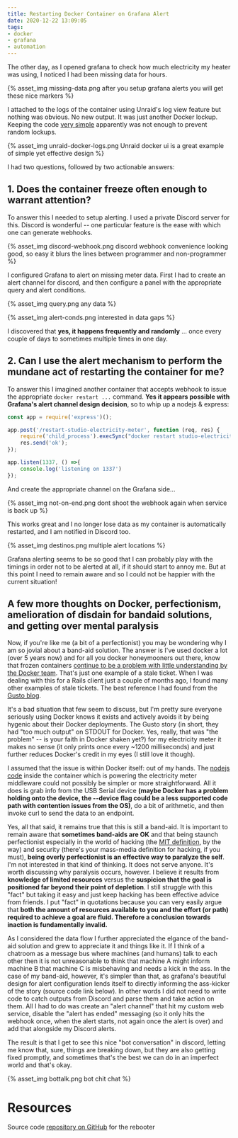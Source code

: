 ```yaml
---
title: Restarting Docker Container on Grafana Alert
date: 2020-12-22 13:09:05
tags:
- docker
- grafana
- automation
---
```


The other day, as I opened grafana to check how much electricity my heater was using, I noticed I had been missing data for hours.

{% asset_img missing-data.png after you setup grafana alerts you will get these nice markers %}

I attached to the logs of the container using Unraid's log view feature but nothing was obvious. No new output. It was just another Docker lockup. Keeping the code [very simple](https://github.com/kfatehi/smart-electric-panel-sce/blob/main/app/start.js) apparently was not enough to prevent random lockups.

{% asset_img unraid-docker-logs.png Unraid docker ui is a great example of simple yet effective design %}

I had two questions, followed by two actionable answers:

## 1. Does the container freeze often enough to warrant attention?

To answer this I needed to setup alerting. I used a private Discord server for this. Discord is wonderful -- one particular feature is the ease with which one can generate webhooks.

{% asset_img discord-webhook.png discord webhook convenience looking good, so easy it blurs the lines between programmer and non-programmer %}

I configured Grafana to alert on missing meter data. First I had to create an alert channel for discord, and then configure a panel with the appropriate query and alert conditions.

{% asset_img query.png any data %}

{% asset_img alert-conds.png interested in data gaps %}

I discovered that **yes, it happens frequently and randomly** ... once every couple of days to sometimes multiple times in one day.

## 2. Can I use the alert mechanism to perform the mundane act of restarting the container for me?

To answer this I imagined another container that accepts webhook to issue the appropriate `docker restart ...` command. **Yes it appears possible with Grafana's alert channel design decision**, so to whip up a nodejs & express:

```javascript
const app = require('express')();

app.post('/restart-studio-electricity-meter', function (req, res) {
    require('child_process').execSync("docker restart studio-electricity-meter"); 
    res.send('ok');
});

app.listen(1337, () =>{
    console.log('listening on 1337')
});
```

And create the appropriate channel on the Grafana side...

{% asset_img not-on-end.png dont shoot the webhook again when service is back up %}

This works great and I no longer lose data as my container is automatically restarted, and I am notified in Discord too.

{% asset_img 
destinos.png
multiple alert locations
%}

Grafana alerting seems to be so good that I can probably play with the timings in order not to be alerted at all, if it should start to annoy me. But at this point I need to remain aware and so I could not be happier with the current situation!

## A few more thoughts on Docker, perfectionism, amelioration of disdain for bandaid solutions, and getting over mental paralysis

Now, if you're like me (a bit of a perfectionist) you may be wondering why I am so jovial about a band-aid solution. The answer is I've used docker a lot (over 5 years now) and for all you docker honeymooners out there, know that frozen containers [continue to be a problem with little understanding by the Docker team](https://github.com/docker/for-win/issues/3892). That's just one example of a stale ticket. When I was dealing with this for a Rails client just a couple of months ago, I found many other examples of stale tickets. The best reference I had found from the [Gusto blog](https://engineering.gusto.com/how-to-run-docker-and-get-more-sleep-than-i-did/).

It's a bad situation that few seem to discuss, but I'm pretty sure everyone seriously using Docker knows it exists and actively avoids it by being hygenic about their Docker deployments. The Gusto story (in short, they had "too much output" on STDOUT for Docker. Yes, really, that was "the problem" -- is your faith in Docker shaken yet?) for my electricity meter it makes no sense (it only prints once every ~1200 milliseconds) and just further reduces Docker's credit in my eyes (I still love it though).

I assumed that the issue is within Docker itself: out of my hands. The [nodejs code](https://github.com/kfatehi/smart-electric-panel-sce/blob/main/app/start.js) inside the container which is powering the electricity meter middleware could not possibly be simpler or more straightforward. All it does is grab info from the USB Serial device **(maybe Docker has a problem holding onto the device, the --device flag could be a less supported code path with contention issues from the OS)**, do a bit of arithmetic, and then invoke curl to send the data to an endpoint.

Yes, all that said, it remains true that this is still a band-aid. It is important to remain aware that **sometimes band-aids are OK** and that being staunch perfectionist especially in the world of hacking (the [MIT definition](https://handbook.mit.edu/hacking#:~:text=Hacking%20is%20a%20long%2Dstanding,that%20demonstrate%20ingenuity%20and%20cleverness.), by the way) and security (there's your mass-media definition for hacking, if you must), **being overly perfectionist is an effective way to paralyze the self**. I'm not interested in that kind of thinking. It does not serve anyone. It's worth discussing why paralysis occurs, however. I believe it results from **knowledge of limited resources** versus the **suspicion that the goal is positioned far beyond their point of depletion**. I still struggle with this "fact" but taking it easy and just keep hacking has been effective advice from friends. I put "fact" in quotations because you can very easily argue that **both the amount of resources available to you and the effort (or path) required to achieve a goal are fluid. Therefore a conclusion towards inaction is fundamentally invalid.**

As I considered the data flow I further appreciated the elgance of the band-aid solution and grew to appreciate it and things like it. If I think of a chatroom as a message bus where machines (and humans) talk to each other then it is not unreasonable to think that machine A might inform machine B that machine C is misbehaving and needs a kick in the ass. In the case of my band-aid, however, it's simpler than that, as grafana's beautiful design for alert configuration lends itself to directly informing the ass-kicker of the story (source code link below). In other words I did not need to write code to catch outputs from Discord and parse them and take action on them. All I had to do was create an "alert channel" that hit my custom web service, disable the "alert has ended" messaging (so it only hits the webhook once, when the alert starts, not again once the alert is over) and add that alongside my Discord alerts.

The result is that I get to see this nice "bot conversation" in discord, letting me know that, sure, things are breaking down, but they are also getting fixed promptly, and sometimes that's the best we can do in an imperfect world and that's okay.

{% asset_img bottalk.png bot chit chat %}

# Resources

Source code [repository on GitHub](https://github.com/kfatehi/webhook-docker-rebooter) for the rebooter